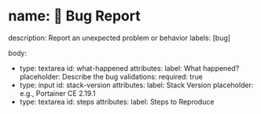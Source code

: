 # name: 🐛 Bug Report

description: Report an unexpected problem or behavior
labels: [bug]

body:

- type: textarea
  id: what-happened
  attributes:
    label: What happened?
    placeholder: Describe the bug
  validations:
    required: true
- type: input
  id: stack-version
  attributes:
    label: Stack Version
    placeholder: e.g., Portainer CE 2.19.1
- type: textarea
  id: steps
  attributes:
    label: Steps to Reproduce
